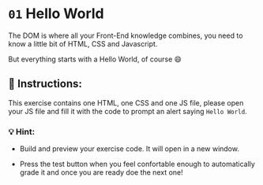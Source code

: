# `01` Hello World

The DOM is where all your Front-End knowledge combines, you need to know a little bit of HTML, CSS and Javascript.

But everything starts with a Hello World, of course 😄

## 📝 Instructions:

This exercise contains one HTML, one CSS and one JS file, please open your JS file and fill it with the code to prompt an alert saying `Hello World`.

### :bulb: Hint:

- Build and preview your exercise code. It will open in a new window.

- Press the test button when you feel confortable enough to automatically grade it and once you are ready doe the next one!
